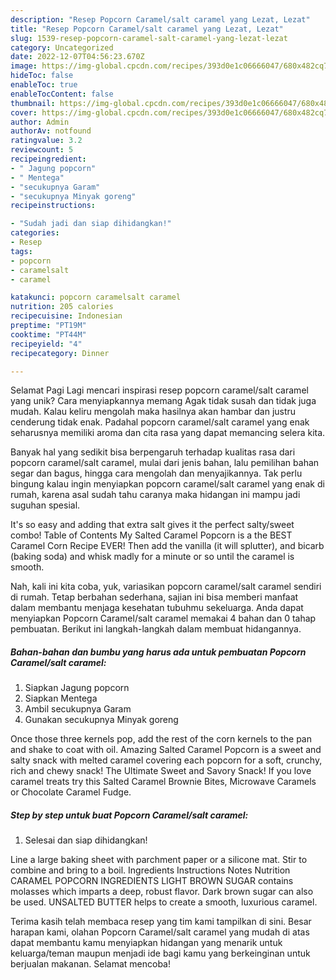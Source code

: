 ```yaml
---
description: "Resep Popcorn Caramel/salt caramel yang Lezat, Lezat"
title: "Resep Popcorn Caramel/salt caramel yang Lezat, Lezat"
slug: 1539-resep-popcorn-caramel-salt-caramel-yang-lezat-lezat
category: Uncategorized
date: 2022-12-07T04:56:23.670Z
image: https://img-global.cpcdn.com/recipes/393d0e1c06666047/680x482cq70/popcorn-caramelsalt-caramel-foto-resep-utama.jpg
hideToc: false
enableToc: true
enableTocContent: false
thumbnail: https://img-global.cpcdn.com/recipes/393d0e1c06666047/680x482cq70/popcorn-caramelsalt-caramel-foto-resep-utama.jpg
cover: https://img-global.cpcdn.com/recipes/393d0e1c06666047/680x482cq70/popcorn-caramelsalt-caramel-foto-resep-utama.jpg
author: Admin
authorAv: notfound
ratingvalue: 3.2
reviewcount: 5
recipeingredient:
- " Jagung popcorn"
- " Mentega"
- "secukupnya Garam"
- "secukupnya Minyak goreng"
recipeinstructions:

- "Sudah jadi dan siap dihidangkan!"
categories:
- Resep
tags:
- popcorn
- caramelsalt
- caramel

katakunci: popcorn caramelsalt caramel 
nutrition: 205 calories
recipecuisine: Indonesian
preptime: "PT19M"
cooktime: "PT44M"
recipeyield: "4"
recipecategory: Dinner

---
```



Selamat Pagi Lagi mencari inspirasi resep popcorn caramel/salt caramel yang unik? Cara menyiapkannya memang Agak tidak susah dan tidak juga mudah. Kalau keliru mengolah maka hasilnya akan hambar dan justru cenderung tidak enak. Padahal popcorn caramel/salt caramel yang enak seharusnya memiliki aroma dan cita rasa yang dapat memancing selera kita.


Banyak hal yang sedikit bisa berpengaruh terhadap kualitas rasa dari popcorn caramel/salt caramel, mulai dari jenis bahan, lalu pemilihan bahan segar dan bagus, hingga cara mengolah dan menyajikannya. Tak perlu bingung kalau ingin menyiapkan popcorn caramel/salt caramel yang enak di rumah, karena asal sudah tahu caranya maka hidangan ini mampu jadi suguhan spesial.

It&#39;s so easy and adding that extra salt gives it the perfect salty/sweet combo! Table of Contents My Salted Caramel Popcorn is a the BEST Caramel Corn Recipe EVER! Then add the vanilla (it will splutter), and bicarb (baking soda) and whisk madly for a minute or so until the caramel is smooth.


Nah, kali ini kita coba, yuk, variasikan popcorn caramel/salt caramel sendiri di rumah. Tetap berbahan sederhana, sajian ini bisa memberi manfaat dalam membantu menjaga kesehatan tubuhmu sekeluarga. Anda dapat menyiapkan Popcorn Caramel/salt caramel memakai 4 bahan dan 0 tahap pembuatan. Berikut ini langkah-langkah dalam membuat hidangannya.

<!--inarticleads1-->

##### Bahan-bahan dan bumbu yang harus ada untuk pembuatan Popcorn Caramel/salt caramel:

1. Siapkan  Jagung popcorn
1. Siapkan  Mentega
1. Ambil secukupnya Garam
1. Gunakan secukupnya Minyak goreng


Once those three kernels pop, add the rest of the corn kernels to the pan and shake to coat with oil. Amazing Salted Caramel Popcorn is a sweet and salty snack with melted caramel covering each popcorn for a soft, crunchy, rich and chewy snack! The Ultimate Sweet and Savory Snack! If you love caramel treats try this Salted Caramel Brownie Bites, Microwave Caramels or Chocolate Caramel Fudge. 

<!--inarticleads2-->

##### Step by step untuk buat Popcorn Caramel/salt caramel:


1. Selesai dan siap dihidangkan!

Line a large baking sheet with parchment paper or a silicone mat. Stir to combine and bring to a boil. Ingredients Instructions Notes Nutrition CARAMEL POPCORN INGREDIENTS LIGHT BROWN SUGAR contains molasses which imparts a deep, robust flavor. Dark brown sugar can also be used. UNSALTED BUTTER helps to create a smooth, luxurious caramel. 

Terima kasih telah membaca resep yang tim kami tampilkan di sini. Besar harapan kami, olahan Popcorn Caramel/salt caramel yang mudah di atas dapat membantu kamu menyiapkan hidangan yang menarik untuk keluarga/teman maupun menjadi ide bagi kamu yang berkeinginan untuk berjualan makanan. Selamat mencoba!
